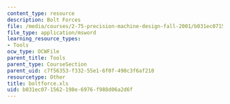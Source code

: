 ```yaml
---
content_type: resource
description: Bolt Forces
file: /media/courses/2-75-precision-machine-design-fall-2001/b031ec071562198e6976f988d06a2d6f_boltforce.xls
file_type: application/msword
learning_resource_types:
- Tools
ocw_type: OCWFile
parent_title: Tools
parent_type: CourseSection
parent_uid: c7f56353-f332-55e1-6f0f-490c3f6af210
resourcetype: Other
title: boltforce.xls
uid: b031ec07-1562-198e-6976-f988d06a2d6f
---
```


